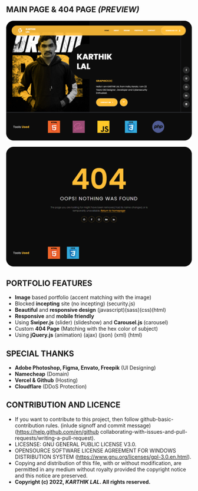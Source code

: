 ## <b> MAIN PAGE & 404 PAGE <i>(PREVIEW) </b></i>
<!-- HEADER IMAGE SRC -->
![HEADER](_assets-readme/main.png)
<!-- 404 IMAGE SRC -->
![404](_assets-readme/404.png)

## <b> PORTFOLIO FEATURES </b>
* <b>Image</b> based portfolio (accent matching with the image)
* Blocked <b>incepting</b> site (no incepting) (security.js)
* <b>Beautiful</b> and <b>responsive design</b> (javascript)(sass)(css)(html)
* <b>Responsive</b> and <b>mobile friendly</b>
* Using <b>Swiper.js</b> (slider) (slideshow) and <b>Carousel.js </b>(carousel)
* Custom <b>404 Page</b> (Matching with the hex color of subject)
* Using <b>jQuery.js</b> (animation) (ajax) (json) (xml) (html)

## <b> SPECIAL THANKS </b>
* <b>Adobe Photoshop, Figma, Envato, Freepik</b> (UI Designing)
* <b>Namecheap</b> (Domain)
* <b>Vercel & Github</b> (Hosting)
* <b>Cloudflare</b> (DDoS Protection)

## <b> CONTRIBUTION AND LICENCE </b>

* If you want to contribute to this project, then follow github-basic-contribution rules. (inlude signoff and commit message) (https://help.github.com/en/github collaborating-with-issues-and-pull-requests/writing-a-pull-request).
* LICESNSE: GNU GENERAL PUBLIC LICENSE V3.0.
* OPENSOURCE SOFTWARE LICENSE AGREEMENT FOR WINDOWS DISTRIBUTION SYSTEM (https://www.gnu.org/licenses/gpl-3.0.en.html).
* Copying and distribution of this file, with or without modification, are permitted in any medium without royalty provided the copyright notice and this notice are preserved.
* <b> Copyright (c) 2022, <i> KARTHIK LAL</i>. All rights reserved.